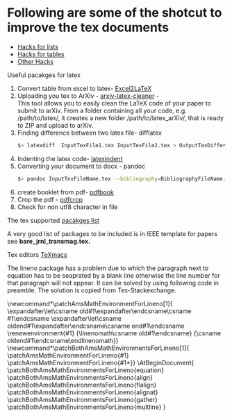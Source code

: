 # Following are some of the  shotcut to improve the tex documents

* [Hacks for lists](./tex_hacks_lists.md)
* [Hacks for tables](./tex_hacks_table.md)
* [Other Hacks](./tex_hacks_other.md)



Useful pacakges for latex

1. Convert table from excel to latex- [Excel2LaTeX](https://ctan.org/tex-archive/support/excel2latex?lang=en) 
2. Uploading you tex to ArXiv - [arxiv-latex-cleaner](https://pypi.org/project/arxiv-latex-cleaner/) -  
This tool allows you to easily clean the LaTeX code of your paper to submit to arXiv. From a folder containing all your code, e.g. /path/to/latex/, it creates a new folder /path/to/latex_arXiv/, that is ready to ZIP and upload to arXiv.
3. Finding difference between two latex file- difflatex
   ```sh
   $> latexdiff  InputTexFile1.tex InputTexFile2.tex > OutputTexDifferece.tex
   ```
4. Indenting the latex code- [latexindent](https://ctan.math.washington.edu/tex-archive/support/latexindent/documentation/latexindent.pdf)
5. Converting your document to docx - pandoc
   ```sh
   $> pandoc InputTexFileName.tex --bibliography=BibliographyFileName.bib -o OutPutFileName.docx
   ```
6. create booklet from pdf- [pdfbook](https://ctan.org/tex-archive/support/pdfbook2)
7. Crop the pdf - [pdfcrop](https://ctan.org/tex-archive/support/pdfcrop)
8. Check for non utf8 character in file 

The tex supported [pacakges list](https://ctan.org/tex-archive/support)



A very good list of packages to be included is in IEEE template for papers see **bare_jrnl_transmag.tex.** 



Tex editors
[TeXmacs](https://ctan.org/tex-archive/support/TeXmacs)




The lineno package has a problem due to which the paragraph next to equation has to be seaprated by a 
blank line otherwise the line number for that paragraph will not appear. 
It can be solved by using following code in preamble. 
The solution is copied from Tex-Stackexchange. 

\newcommand*\patchAmsMathEnvironmentForLineno[1]{
  \expandafter\let\csname old#1\expandafter\endcsname\csname #1\endcsname
  \expandafter\let\csname oldend#1\expandafter\endcsname\csname end#1\endcsname
  \renewenvironment{#1}
  {\linenomath\csname old#1\endcsname}
  {\csname oldend#1\endcsname\endlinenomath}}
  \newcommand*\patchBothAmsMathEnvironmentsForLineno[1]{
  \patchAmsMathEnvironmentForLineno{#1}
  \patchAmsMathEnvironmentForLineno{#1*}}
  \AtBeginDocument{
  \patchBothAmsMathEnvironmentsForLineno{equation}
  \patchBothAmsMathEnvironmentsForLineno{align}
  \patchBothAmsMathEnvironmentsForLineno{flalign}
  \patchBothAmsMathEnvironmentsForLineno{alignat}
  \patchBothAmsMathEnvironmentsForLineno{gather}
  \patchBothAmsMathEnvironmentsForLineno{multline}
}
